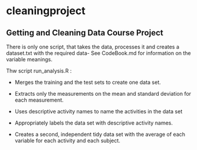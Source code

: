 cleaningproject
===============

## Getting and Cleaning Data Course Project
 

There is only one script, that takes the data, processes it and creates a dataset.txt with the required data-
See CodeBook.md for information on the variable meanings.

Thw script run_analysis.R :

- Merges the training and the test sets to create one data set.

- Extracts only the measurements on the mean and standard deviation for each measurement. 

- Uses descriptive activity names to name the activities in the data set

- Appropriately labels the data set with descriptive activity names. 

- Creates a second, independent tidy data set with the average of each variable for each activity and each subject. 

